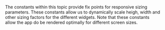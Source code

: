The constants within this topic provide fix points for responsive sizing parameters. These constants allow us to dynamically scale heigh, width and other sizing factors for the different widgets.
Note that these constants allow the app do be rendered optimally for different screen sizes.
